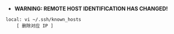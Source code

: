 - **WARNING: REMOTE HOST IDENTIFICATION HAS CHANGED!**
```
local: vi ~/.ssh/known_hosts
	[ 删除对应 IP ]
```